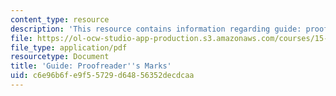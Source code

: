 ```yaml
---
content_type: resource
description: 'This resource contains information regarding guide: proofreader''s marks.'
file: https://ol-ocw-studio-app-production.s3.amazonaws.com/courses/15-279-management-communication-for-undergraduates-fall-2012/c6e96b6fe9f55729d64856352decdcaa_MIT15_279F12_proofrdrMarks.pdf
file_type: application/pdf
resourcetype: Document
title: 'Guide: Proofreader''s Marks'
uid: c6e96b6f-e9f5-5729-d648-56352decdcaa
---
```

